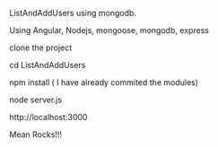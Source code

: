 ListAndAddUsers using mongodb.

Using Angular, Nodejs, mongoose, mongodb, express

clone the project

cd ListAndAddUsers

npm install ( I have already commited the modules)

node server.js

http://localhost:3000

Mean Rocks!!!